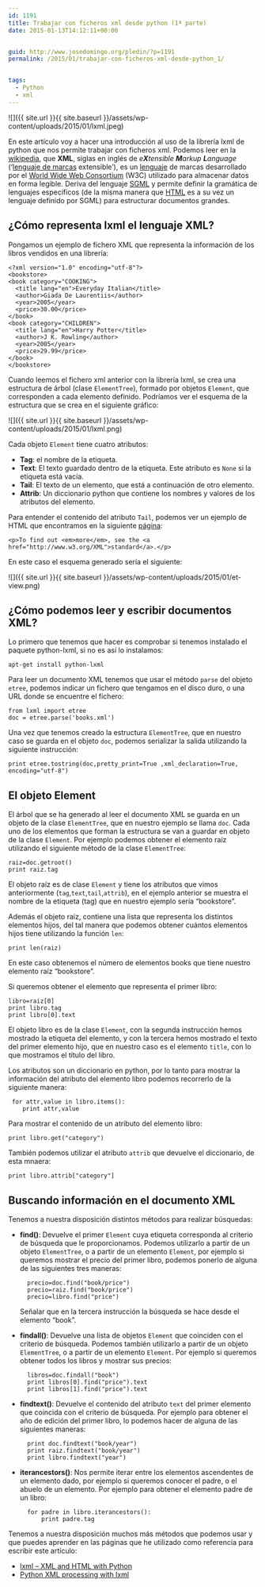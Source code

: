 ```yaml
---
id: 1191
title: Trabajar con ficheros xml desde python (1ª parte)
date: 2015-01-13T14:12:11+00:00


guid: http://www.josedomingo.org/pledin/?p=1191
permalink: /2015/01/trabajar-con-ficheros-xml-desde-python_1/


tags:
  - Python
  - xml
---
```

![]({{ site.url }}{{ site.baseurl }}/assets/wp-content/uploads/2015/01/lxml.jpeg)

En este artículo voy a hacer una introducción al uso de la librería lxml de python que nos permite trabajar con ficheros xml. Podemos leer en la [wikipedia](http://es.wikipedia.org/wiki/Extensible_Markup_Language), que **XML**, siglas en inglés de _e**X**tensible **M**arkup **L**anguage_ (&#8216;[lenguaje de marcas](http://es.wikipedia.org/wiki/Lenguaje_de_marcado "Lenguaje de marcado") extensible&#8217;), es un [lenguaje](http://es.wikipedia.org/wiki/Lenguaje "Lenguaje") de marcas desarrollado por el [World Wide Web Consortium](http://es.wikipedia.org/wiki/World_Wide_Web_Consortium "World Wide Web Consortium") (W3C) utilizado para almacenar datos en forma legible. Deriva del lenguaje [SGML](http://es.wikipedia.org/wiki/SGML "SGML") y permite definir la gramática de lenguajes específicos (de la misma manera que [HTML](http://es.wikipedia.org/wiki/HTML "HTML") es a su vez un lenguaje definido por SGML) para estructurar documentos grandes.

## ¿Cómo representa lxml el lenguaje XML?

Pongamos un ejemplo de fichero XML que representa la información de los libros vendidos en una librería:

    <?xml version="1.0" encoding="utf-8"?>
    <bookstore>
    <book category="COOKING">
      <title lang="en">Everyday Italian</title>
      <author>Giada De Laurentiis</author>
      <year>2005</year>
      <price>30.00</price>
    </book>
    <book category="CHILDREN">
      <title lang="en">Harry Potter</title>
      <author>J K. Rowling</author>
      <year>2005</year>
      <price>29.99</price>
    </book>
    </bookstore>


Cuando leemos el fichero xml anterior con la librería lxml, se crea una estructura de árbol (clase `ElementTree`), formado por objetos `Element`, que corresponden a cada elemento definido. Podríamos ver el esquema de la estructura que se crea en el siguiente gráfico:

![]({{ site.url }}{{ site.baseurl }}/assets/wp-content/uploads/2015/01/lxml.png)

Cada objeto `Element` tiene cuatro atributos:

* **Tag**: el nombre de la etiqueta.
* **Text**: El texto guardado dentro de la etiqueta. Este atributo es `None` si la etiqueta está vacía.
* **Tail**: El texto de un elemento, que está a continuación de otro elemento.
* **Attrib**: Un diccionario python que contiene los nombres y valores de los atributos del elemento.

Para entender el contenido del atributo `Tail`, podemos ver un ejemplo de HTML que encontramos en la siguiente [página](http://infohost.nmt.edu/tcc/help/pubs/pylxml/web/etree-view.html):

    <p>To find out <em>more</em>, see the <a href="http://www.w3.org/XML">standard</a>.</p>

En este caso el esquema generado sería el siguiente:

![]({{ site.url }}{{ site.baseurl }}/assets/wp-content/uploads/2015/01/et-view.png)

## ¿Cómo podemos leer y escribir documentos XML?

Lo primero que tenemos que hacer es comprobar si tenemos instalado el paquete python-lxml, si no es así lo instalamos:

    apt-get install python-lxml

Para leer un documento XML tenemos que usar el método `parse` del objeto `etree`, podemos indicar un fichero que tengamos en el disco duro, o una URL donde se encuentre el fichero:

    from lxml import etree
    doc = etree.parse('books.xml')

Una vez que tenemos creado la estructura `ElementTree`, que en nuestro caso se guarda en el objeto `doc`, podemos serializar la salida utilizando la siguiente instrucción:

    print etree.tostring(doc,pretty_print=True ,xml_declaration=True, encoding="utf-8")

## El objeto Element

El árbol que se ha generado al leer el documento XML se guarda en un objeto de la clase `ElementTree`, que en nuestro ejemplo se llama `doc`. Cada uno de los elementos que forman la estructura se van a guardar en objeto de la clase `Element`. Por ejemplo podemos obtener el elemento raíz utilizando el siguiente método de la clase `ElementTree`:

    raiz=doc.getroot()
    print raiz.tag

El objeto raíz es de clase `Element` y tiene los atributos que vimos anteriormente (`tag`,`text`,`tail`,`attrib`), en el ejemplo anterior se muestra el nombre de la etiqueta (tag) que en nuestro ejemplo sería &#8220;bookstore&#8221;.

Además el objeto raíz, contiene una lista que representa los distintos elementos hijos, del tal manera que podemos obtener cuántos elementos hijos tiene utilizando la función `len`:

    print len(raiz)

En este caso obtenemos el número de elementos books que tiene nuestro elemento raíz &#8220;bookstore&#8221;.

Si queremos obtener el elemento que representa el primer libro:

    libro=raiz[0]
    print libro.tag
    print libro[0].text

El objeto libro es de la clase `Element`, con la segunda instrucción hemos mostrado la etiqueta del elemento, y con la tercera hemos mostrado el texto del primer elemento hijo, que en nuestro caso es el elemento `title`, con lo que mostramos el título del libro.

Los atributos son un diccionario en python, por lo tanto para mostrar la información del atributo del elemento libro podemos recorrerlo de la siguiente manera:

     for attr,value in libro.items():
        print attr,value

Para mostrar el contenido de un atributo del elemento libro:

    print libro.get("category")

También podemos utilizar el atributo `attrib` que devuelve el diccionario, de esta mnaera:

    print libro.attrib["category"]

## Buscando información en el documento XML

Tenemos a nuestra disposición distintos métodos para realizar búsquedas:

* **find()**: Devuelve el primer `Element` cuya etiqueta corresponda al criterio de búsqueda que le proporcionamos. Podemos utilizarlo a partir de un objeto `ElementTree`, o a partir de un elemento `Element`, por ejemplo si queremos mostrar el precio del primer libro, podemos ponerlo de alguna de las siguientes tres maneras:

        precio=doc.find("book/price")
        precio=raiz.find("book/price")
        precio=libro.find("price")

    Señalar que en la tercera instrucción la búsqueda se hace desde el elemento &#8220;book&#8221;.

* **findall()**: Devuelve una lista de objetos `Element` que coinciden con el criterio de búsqueda. Podemos también utilizarlo a partir de un objeto `ElementTree`, o a partir de un elemento `Element`. Por ejemplo si queremos obtener todos los libros y mostrar sus precios:

        libros=doc.findall("book")
        print libros[0].find("price").text
        print libros[1].find("price").text

* **findtext()**: Devuelve el contenido del atributo `text` del primer elemento que coincida con el criterio de búsqueda. Por ejemplo para obtener el año de edición del primer libro, lo podemos hacer de alguna de las siguientes maneras:

        print doc.findtext("book/year")
        print raiz.findtext("book/year")
        print libro.findtext("year")

* **iterancestors()**: Nos permite iterar entre los elementos ascendentes de un elemento dado, por ejemplo si queremos conocer el padre, o el abuelo de un elemento. Por ejemplo para obtener el elemento padre de un libro:

        for padre in libro.iterancestors():
            print padre.tag

Tenemos a nuestra disposición muchos más métodos que podemos usar y que puedes aprender en las páginas que he utilizado como referencia para escribir este artículo:

* <a href="http://lxml.de/">lxml &#8211; XML and HTML with Python</a>
* <a href="http://infohost.nmt.edu/tcc/help/pubs/pylxml/web/index.html">Python XML processing with lxml</a>

